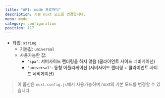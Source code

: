 ```yaml
---
title: "API: mode 프로퍼티"
description: 기본 nuxt 모드를 변경합니다.
menu: mode
category: configuration
position: 117
---
```


- 타입: `string`
  - 기본값: `universal`
  - 사용가능한 값:
    - `'spa'`: 서버사이드 렌더링을 하지 않음 (클라이언트 사이드 네비게이션)
    - `'universal'`: 동형 어플리케이션 (서버사이드 렌더링 + 클라이언트 사이드 네비게이션)

> 이 옵션은 `nuxt.config.js`에서 사용가능하며 nuxt의 기본 모드를 변경할 수 있습니다.


